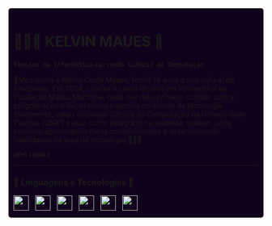 <div style="background-color:rgb(17, 2, 27); padding: 10px; border-radius: 5px;">


# 👨🏻‍💻 KELVIN MAUES 👾

**`Técnico de Informática`**
**`Cursando Ciência da Computação`**


👾Meu nome é Kelvin Costa Maues, tenho 18 anos e sou natural do Amazonas. Em 2024, concluí o curso técnico em Informática na Fundação Matias Machline, onde tive meu primeiro contato com a programação e iniciei minha trajetória no mundo da tecnologia. Atualmente, estou cursando Ciência da Computação na Universidade Paulista (UNIP) e atuo como estagiário na empresa Visteon, onde continuo aprimorando meus conhecimentos e desenvolvendo habilidades na área de tecnologia.👨🏻‍💻

**`@kelvinmxz`**

---

### 🤖 Linguagens e Tecnologias 🤖

<img 
    align="left" 
    alt="HTML"
    title="HTML" 
    width="30px" 
    style="padding-right: 10px;" 
    src="https://cdn.jsdelivr.net/gh/devicons/devicon@latest/icons/html5/html5-original.svg" 
/>
<img 
    align="left" 
    alt="CSS" 
    title="CSS"
    width="30px" 
    style="padding-right: 10px;" 
    src="https://cdn.jsdelivr.net/gh/devicons/devicon@latest/icons/css3/css3-original.svg" 
/>
<img 
    align="left" 
    alt="JavaScript" 
    title="JavaScript"
    width="30px" 
    style="padding-right: 10px;" 
    src="https://cdn.jsdelivr.net/gh/devicons/devicon@latest/icons/javascript/javascript-original.svg" 
/>

<img 
    align="left" 
    alt="React"
    title="React" 
    width="30px" 
    style="padding-right: 10px;" 
    src="https://cdn.jsdelivr.net/gh/devicons/devicon@latest/icons/react/react-original.svg" 
/>




<img 
    align="left" 
    alt="PHP" 
    title="PHP"
    width="30px" 
    style="padding-right: 10px;" 
    src="https://cdn.jsdelivr.net/gh/devicons/devicon@latest/icons/php/php-original.svg" 
/>


<img 
    align="left" 
    alt="Python" 
    title="Python"
    width="30px" 
    style="padding-right: 10px;" 
    src="https://cdn.jsdelivr.net/gh/devicons/devicon@latest/icons/python/python-original.svg" 
/>

<br/>
<br/>



</div>
